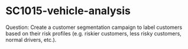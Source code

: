 # SC1015-vehicle-analysis
Question: Create a customer segmentation campaign to label customers based on their risk profiles (e.g. riskier customers, less risky customers, normal drivers, etc.). 
